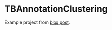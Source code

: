 TBAnnotationClustering
======================

Example project from [blog post](http://robots.thoughtbot.com/how-to-handle-large-amounts-of-data-on-maps/).
